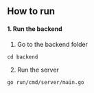 ## How to run
#### 1. Run the backend
1. Go to the backend folder
```
cd backend
```
2. Run the server
```
go run/cmd/server/main.go
```